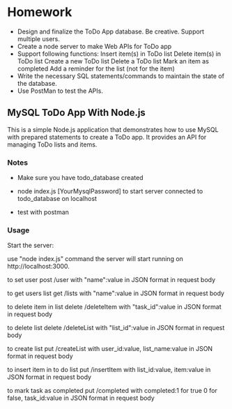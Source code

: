 # Homework

* Design and finalize the ToDo App database. Be creative. Support multiple users.
* Create a node server to make Web APIs for ToDo app
* Support following functions:
Insert item(s) in ToDo list
Delete item(s) in ToDo list
Create a new ToDo list
Delete a ToDo list
Mark an item as completed
Add a reminder for the list (not for the item)
* Write the necessary SQL statements/commands to maintain the state of the database.
* Use PostMan to test the APIs.


## MySQL ToDo App With Node.js
This is a simple Node.js application that demonstrates how to use MySQL with prepared statements to create a ToDo app. It provides an API for managing ToDo lists and items.


### Notes
* Make sure you have todo_database created

* node index.js [YourMysqlPassword] to start server connected to todo_database on localhost

* test with postman


### Usage
Start the server:

use "node index.js" command the server will start running on http://localhost:3000.


to set user post /user with "name":value in JSON format in request body

to get users list get /lists with "name":value in JSON format in request body

to delete item in list delete /deleteItem with "task_id":value in JSON format in request body

to delete list
delete /deleteList with "list_id":value in JSON format in request body

to create list put /createList with user_id:value, list_name:value in JSON format in request body

to insert item in to do list put /insertItem with list_id:value, item:value in JSON format in request body

to mark task as completed put /completed with completed:1 for true 0 for false, task_id:value in JSON format in request body
